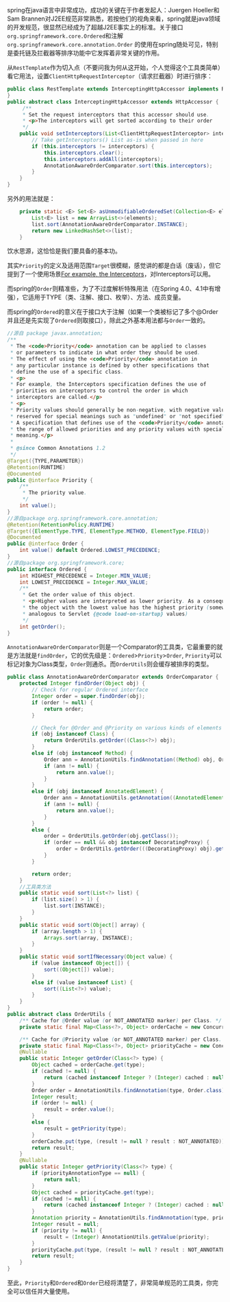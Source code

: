 spring在java语言中非常成功，成功的关键在于作者发起人：Juergen Hoeller和Sam Brannen对J2EE规范非常熟悉，若按他们的视角来看，spring就是java领域的开发规范，很显然已经成为了超越J2EE事实上的标准。关于接口`org.springframework.core.Ordered`和注解`org.springframework.core.annotation.Order` 的使用在spring随处可见，特别是委托链及拦截器等排序功能中它发挥着非常关键的作用。

从`RestTemplate`作为切入点（不要问我为何从这开始，个人觉得这个工具类简单）看它用法，设置`ClientHttpRequestInterceptor`（请求拦截器）时进行排序：

```java
public class RestTemplate extends InterceptingHttpAccessor implements RestOperations {
}
public abstract class InterceptingHttpAccessor extends HttpAccessor {
	 /**
	 * Set the request interceptors that this accessor should use.
	 * <p>The interceptors will get sorted according to their order
	 */
	public void setInterceptors(List<ClientHttpRequestInterceptor> interceptors) {
		// Take getInterceptors() List as-is when passed in here
		if (this.interceptors != interceptors) {
			this.interceptors.clear();
			this.interceptors.addAll(interceptors);
			AnnotationAwareOrderComparator.sort(this.interceptors);
		}
	}
}
```

另外的用法就是：

```java
	private static <E> Set<E> asUnmodifiableOrderedSet(Collection<E> elements) {
		List<E> list = new ArrayList<>(elements);
		list.sort(AnnotationAwareOrderComparator.INSTANCE);
		return new LinkedHashSet<>(list);
	}
```

饮水思源，这恰恰是我们要具备的基本功。

其实`Priority`的定义及适用范围`Target`很模糊，感觉讲的都是白话（废话），但它提到了一个使用场景<u>For example, the Interceptors</u>，对Interceptors可以用。

而spring的`Order`则精准些，为了不过度解析特殊用法（在Spring 4.0、4.1中有增强），它适用于TYPE（类、注解、接口、枚举）、方法、成员变量。

而spring的`Ordered`的意义在于接口大于注解（如果一个类被标记了多个@Order并且还是先实现了`Ordered`则取接口），除此之外基本用法都与`Order`一致的。

```java
//源自 package javax.annotation;
/**
 * The <code>Priority</code> annotation can be applied to classes 
 * or parameters to indicate in what order they should be used.  
 * The effect of using the <code>Priority</code> annotation in
 * any particular instance is defined by other specifications that 
 * define the use of a specific class.
 * <p>
 * For example, the Interceptors specification defines the use of
 * priorities on interceptors to control the order in which
 * interceptors are called.</p>
 * <p>
 * Priority values should generally be non-negative, with negative values
 * reserved for special meanings such as "undefined" or "not specified".
 * A specification that defines use of the <code>Priority</code> annotation may define
 * the range of allowed priorities and any priority values with special
 * meaning.</p>
 *
 * @since Common Annotations 1.2
 */
@Target({TYPE,PARAMETER})
@Retention(RUNTIME)
@Documented
public @interface Priority {
    /**
     * The priority value.
     */
    int value();
}
//源自package org.springframework.core.annotation;
@Retention(RetentionPolicy.RUNTIME)
@Target({ElementType.TYPE, ElementType.METHOD, ElementType.FIELD})
@Documented
public @interface Order {
	int value() default Ordered.LOWEST_PRECEDENCE;
}
//源自package org.springframework.core;
public interface Ordered {
	int HIGHEST_PRECEDENCE = Integer.MIN_VALUE;
	int LOWEST_PRECEDENCE = Integer.MAX_VALUE;
	/**
	 * Get the order value of this object.
	 * <p>Higher values are interpreted as lower priority. As a consequence,
	 * the object with the lowest value has the highest priority (somewhat
	 * analogous to Servlet {@code load-on-startup} values)
	 */
	int getOrder();
}
```

`AnnotationAwareOrderComparator`则是一个Comparator的工具类，它最重要的就是方法就是`findOrder`，它的优先级是：`Ordered`>`Priority`>`Order`, `Priority`可以标记对象为Class类型，`Order`则通杀。而`OrderUtils`则会缓存被排序的类型。

```java
public class AnnotationAwareOrderComparator extends OrderComparator {
    protected Integer findOrder(Object obj) {
		// Check for regular Ordered interface
		Integer order = super.findOrder(obj);
		if (order != null) {
			return order;
		}

		// Check for @Order and @Priority on various kinds of elements
		if (obj instanceof Class) {
			return OrderUtils.getOrder((Class<?>) obj);
		}
		else if (obj instanceof Method) {
			Order ann = AnnotationUtils.findAnnotation((Method) obj, Order.class);
			if (ann != null) {
				return ann.value();
			}
		}
		else if (obj instanceof AnnotatedElement) {
			Order ann = AnnotationUtils.getAnnotation((AnnotatedElement) obj, Order.class);
			if (ann != null) {
				return ann.value();
			}
		}
		else {
			order = OrderUtils.getOrder(obj.getClass());
			if (order == null && obj instanceof DecoratingProxy) {
				order = OrderUtils.getOrder(((DecoratingProxy) obj).getDecoratedClass());
			}
		}

		return order;
	}
    //工具类方法
    public static void sort(List<?> list) {
		if (list.size() > 1) {
			list.sort(INSTANCE);
		}
	}
    public static void sort(Object[] array) {
		if (array.length > 1) {
			Arrays.sort(array, INSTANCE);
		}
	}
    public static void sortIfNecessary(Object value) {
		if (value instanceof Object[]) {
			sort((Object[]) value);
		}
		else if (value instanceof List) {
			sort((List<?>) value);
		}
	}
} 
public abstract class OrderUtils {
	/** Cache for @Order value (or NOT_ANNOTATED marker) per Class. */
	private static final Map<Class<?>, Object> orderCache = new ConcurrentReferenceHashMap<>(64);

	/** Cache for @Priority value (or NOT_ANNOTATED marker) per Class. */
	private static final Map<Class<?>, Object> priorityCache = new ConcurrentReferenceHashMap<>();
	@Nullable
	public static Integer getOrder(Class<?> type) {
		Object cached = orderCache.get(type);
		if (cached != null) {
			return (cached instanceof Integer ? (Integer) cached : null);
		}
		Order order = AnnotationUtils.findAnnotation(type, Order.class);
		Integer result;
		if (order != null) {
			result = order.value();
		}
		else {
			result = getPriority(type);
		}
		orderCache.put(type, (result != null ? result : NOT_ANNOTATED));
		return result;
	}
	@Nullable
	public static Integer getPriority(Class<?> type) {
		if (priorityAnnotationType == null) {
			return null;
		}
		Object cached = priorityCache.get(type);
		if (cached != null) {
			return (cached instanceof Integer ? (Integer) cached : null);
		}
		Annotation priority = AnnotationUtils.findAnnotation(type, priorityAnnotationType);
		Integer result = null;
		if (priority != null) {
			result = (Integer) AnnotationUtils.getValue(priority);
		}
		priorityCache.put(type, (result != null ? result : NOT_ANNOTATED));
		return result;
	}
}    
```

至此，`Priority`和`Ordered`和`Order`已经将清楚了，非常简单规范的工具类，你完全可以信任并大量使用。



